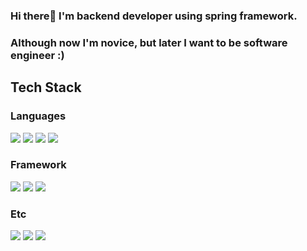 ### Hi there👋 I'm backend developer using spring framework. 
### Although now I'm novice, but later I want to be software engineer :)

## Tech Stack

### Languages
<!-- c++ -->
<img src="https://img.shields.io/badge/C++-00599C?style=flat-square&logo=c%2B%2B&logoColor=white"/><!-- js -->
<img src="https://img.shields.io/badge/Javascript-F7DF1E?style=flat-square&logo=Javascript&logoColor=white"/><!-- java -->
<img src="https://img.shields.io/badge/Java-007396?style=flat-square&logo=Java&logoColor=white"/><!-- python -->
<img src="https://img.shields.io/badge/Python-3776AB?style=flat-square&logo=Python&logoColor=white"/>

### Framework
<img src="https://img.shields.io/badge/Spring-6DB33F?style=flat-square&logo=Spring&logoColor=white"/><!-- React -->
<img src="https://img.shields.io/badge/React-61DAFB?style=flat-square&logo=React&logoColor=white"/><!-- ROS -->
<img src="https://img.shields.io/badge/ROS-22314E?style=flat-square&logo=ROS&logoColor=white"/>

### Etc
<!-- slack -->
<img src="https://img.shields.io/badge/Slack-4A154B?style=flat-square&logo=Slack&logoColor=white"/><!-- Github -->
<img src="https://img.shields.io/badge/GitHub-181717?style=flat-square&logo=GitHub&logoColor=white"/><!-- Git -->
<img src="https://img.shields.io/badge/Git-F05032?style=flat-square&logo=Git&logoColor=white"/>


<!--
**rlagudtn/rlagudtn** is a ✨ _special_ ✨ repository because its `README.md` (this file) appears on your GitHub profile.

Here are some ideas to get you started:

- 🔭 I’m currently working on ...
- 🌱 I’m currently learning ...
- 👯 I’m looking to collaborate on ...
- 🤔 I’m looking for help with ...
- 💬 Ask me about ...
- 📫 How to reach me: ...
- 😄 Pronouns: ...
- ⚡ Fun fact: ...
-->
